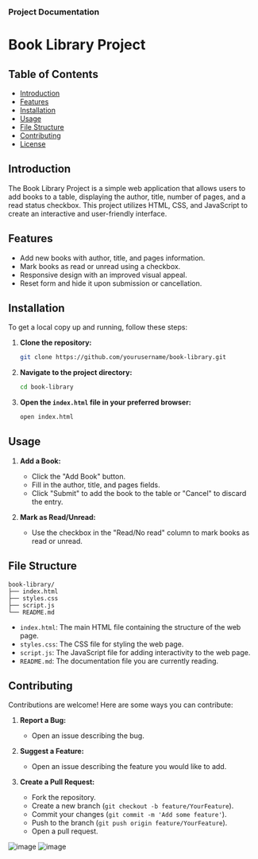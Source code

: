 

### Project Documentation

# Book Library Project

## Table of Contents
- [Introduction](#introduction)
- [Features](#features)
- [Installation](#installation)
- [Usage](#usage)
- [File Structure](#file-structure)
- [Contributing](#contributing)
- [License](#license)

## Introduction
The Book Library Project is a simple web application that allows users to add books to a table, displaying the author, title, number of pages, and a read status checkbox. This project utilizes HTML, CSS, and JavaScript to create an interactive and user-friendly interface.

## Features
- Add new books with author, title, and pages information.
- Mark books as read or unread using a checkbox.
- Responsive design with an improved visual appeal.
- Reset form and hide it upon submission or cancellation.

## Installation
To get a local copy up and running, follow these steps:

1. **Clone the repository:**
    ```bash
    git clone https://github.com/yourusername/book-library.git
    ```

2. **Navigate to the project directory:**
    ```bash
    cd book-library
    ```

3. **Open the `index.html` file in your preferred browser:**
    ```bash
    open index.html
    ```

## Usage
1. **Add a Book:**
   - Click the "Add Book" button.
   - Fill in the author, title, and pages fields.
   - Click "Submit" to add the book to the table or "Cancel" to discard the entry.

2. **Mark as Read/Unread:**
   - Use the checkbox in the "Read/No read" column to mark books as read or unread.

## File Structure
```
book-library/
├── index.html
├── styles.css
├── script.js
└── README.md
```

- `index.html`: The main HTML file containing the structure of the web page.
- `styles.css`: The CSS file for styling the web page.
- `script.js`: The JavaScript file for adding interactivity to the web page.
- `README.md`: The documentation file you are currently reading.

## Contributing
Contributions are welcome! Here are some ways you can contribute:

1. **Report a Bug:**
   - Open an issue describing the bug.

2. **Suggest a Feature:**
   - Open an issue describing the feature you would like to add.

3. **Create a Pull Request:**
   - Fork the repository.
   - Create a new branch (`git checkout -b feature/YourFeature`).
   - Commit your changes (`git commit -m 'Add some feature'`).
   - Push to the branch (`git push origin feature/YourFeature`).
   - Open a pull request.

![image](https://github.com/opoiasnik/JS/assets/122808904/cd5e8172-b6cf-4cdb-8f90-7c2bfef47991)
![image](https://github.com/opoiasnik/JS/assets/122808904/0590824f-0d25-4f3d-bf38-25a41a44155c)

